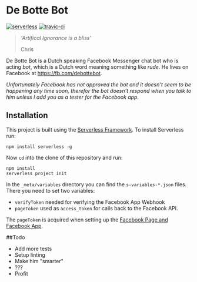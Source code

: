 # De Botte Bot
[![serverless](http://public.serverless.com/badges/v3.svg)](http://www.serverless.com)
[![travic-ci](https://travis-ci.org/chrisvis/debottebot.svg?branch=master)](https://travis-ci.org/chrisvis/debottebot/)


>*'Artifical Ignorance is a bliss'*
>
> Chris


De Botte Bot is a Dutch speaking Facebook Messenger chat bot who is acting *bot*, which is a Dutch word meaning something like *rude*. He lives on Facebook at <https://fb.com/debottebot>.

*Unfortunately Facebook has not approved the bot and it doesn't seem to be happening any time soon, therefor the bot doesn't respond when you talk to him unless I add you as a tester for the Facebook app.*

## Installation
This project is built using the [Serverless Framework](https://github.com/serverless/serverless).
To install Serverless run:

```
npm install serverless -g
```

Now `cd` into the clone of this repository and run:

```
npm install
serverless project init
```

In the `_meta/variables` directory you can find the `s-variables-*.json` files.
There you need to set two variables:

- `verifyToken` needed for verifying the Facebook App Webhook
- `pageToken` used as `access_token` for calls back to the Facebook API.

The `pageToken` is acquired when setting up the [Facebook Page and Facebook App](https://developers.facebook.com/docs/messenger-platform/quickstart).


##Todo
- Add more tests
- Setup linting
- Make him "smarter"
- ???
- Profit
